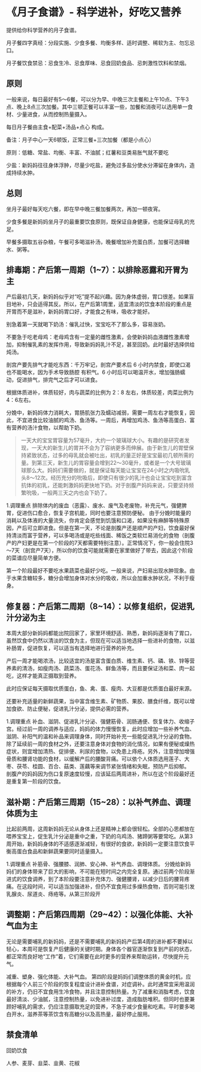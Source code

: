 # 《月子食谱》-  科学进补，好吃又营养


提供给你科学营养的月子食谱。



月子餐四字真经：分段实施、少食多餐、均衡多样、适时调整、稀软为主、勿忘忌口。

月子餐饮食禁忌：忌食生冷、忌食厚味、忌食回奶食品、忌刺激性饮料和禁烟。

## 原则

一般来说，每日最好有5～6餐，可以分为早、中晚三次主餐和上午10点、下午3点、晚上8点三次加餐。其中三顿正餐可以丰富一些，加餐和消夜可以选用单一食材、少量进食，从而控制热量摄入。

每日月子餐由主食+配菜+汤品+点心 构成。

备注：月子中心一天6顿饭，正常三餐+三次加餐（都是小点心）

		
原则：低糖、常盐、均衡、丰富、不油腻；红薯和豆类易胀气就不要吃

少盐：新妈妈往往身体浮肿，尽量少吃盐，避免过多盐分使水分滞留在身体内，造成持续水肿。																			

## 总则

坐月子最好每天吃六餐，即在早中晚三餐加餐两次，再加一顿夜宵。

少食多餐是新妈妈坐月子的最重要饮食原则，既保证自身健康，也能保证母乳的充足。

早餐多摄取五谷杂粮，午餐可多喝滋补汤，晚餐增加补充蛋白质，加餐可选择糖水、粥等。


## 排毒期：产后第一周期（1~7）：以排除恶露和开胃为主


产后最初几天，新妈妈似乎对“吃”提不起兴趣。因为身体虚弱，胃口很差。如果盲目地补，只会适得其反。所以，在产后第1周里，适宜清淡的饮食本阶段的重点是开胃而不是滋补，新妈妈胃口好，才能食之有味，吸收才能好。

别急着第一天就喝下奶汤：催乳过快，宝宝吃不了那么多，容易涨奶。

不要急于吃老母鸡：老母鸡含有一定量的雌性激素，会使新妈妈血液雌性激素增加，抑制催乳素的发挥作用，导致新妈妈乳汁不足，甚至回奶。此时最好选择供给炖汤。

剖宫产要先排气才能吃东西：千万牢记，剖宫产要术后 6 小时内禁食，即使口渴也不能喝水，因为手术导致肠腔 有积气。6 小时后可以喝温开水，增加强肠蠕动，促进排气，排完气之后才可以进食。


根据体质进补，体质较好，肉与蔬菜的比例为 2：8 左右，体质较差，肉菜比例为 4：6左右。

分娩中，新妈妈体力消耗大，胃肠肌张力及蠕动减弱，需要一周左右才能恢复，因此，不宜进食比较油腻的鸡汤、鱼汤等。一周后，再增加鸡汤、鱼汤等高蛋白、富有营养的汤汁食物，以帮助下奶。


> 一天大的宝宝胃容量为57毫升，大约一个玻璃球大小。有趣的是研究者发现，一天大的新生儿的胃并不会为了容纳更多而伸展。由于新生儿的胃壁保持紧致状态，过多的母乳就会被吐出，初乳的量正好是宝宝最初几顿所需的量。到第三天，新生儿的胃容量会增到22～30毫升，或者是一个大号玻璃球那么大。妈妈们需要做的，就是保证每天能让宝宝在24小时之内吸吮乳头8～12次。经历充分的吮吸后，即使只有很少的乳汁也会让宝宝吃到富含抗体的初乳，还能刺激妈妈更快地下奶。对于剖腹产妈妈来说，只要坚持频繁吮吸，一般两三天之内也会下奶了。


1.调理重点
排除体内的废血（恶露）、废水、废气及老废物，补充元气，强健脾胃，促进伤口愈合，恢复子宫机能，同时也要注意预防便秘。
由于分娩时能量的消耗以及体液的大量流失，你肯定会感觉到饥饿和口渴，如果没有麻醉等特殊原因，产后可立即进食。但是在第一天，不论是剖腹产还是顺产的产妇，饮食最好保持清淡而富于营养，可以多喝汤或是吃些线面、稀饭之类软烂易消化的食物（剖腹产的产妇更是在第一个阶段的7天都需要特别注意）。正常情况下，你一般会住院3～7天（剖宫产7天），所以你的饮食可能就需要在家里做好了带去，因此这个阶段的菜谱应尽量简单方便。


第一个阶段最好不要吃水果蔬菜也最好少吃。一般来说，产妇易出现水肿现象。由于水果含糖较多，糖分会增加身体对水分的吸收，所以会加重水肿状况，不利于瘦身。

## 修复器：产后第二周期（8~14）：以修复组织，促进乳汁分泌为主

本周大部分新妈妈都能出院回家了，家里环境舒适、熟悉，新妈妈逐渐有了胃口，虽然饮食中仍然以清淡的饮食为主，但现在可以适当地选择一些进补的食物，以滋补肠胃，促进恢复，可以适当有选择地进行营养的补充。

产后一周才能喝浓汤，比较适宜的汤是富含蛋白质、维生素、钙、磷、铁、锌等营养素的清汤，如瘦肉汤、蔬菜汤、蛋花汤、鲜鱼汤等，而且要保证汤和菜、肉一起吃，这样才能真正摄取到营养。



此时应保证每天摄取优质蛋白，鱼、禽、蛋、瘦肉、大豆都是优质蛋白最好来源。

还要补充适量的新鲜蔬果，当中富含维生素、矿物质、果胶、膳食纤维，既可以增加食欲、防止便秘，促进乳汁分泌，提供必需的营养。

1.调理重点
补血、滋阴、促进乳汁分泌、强健筋骨、润肠通便、恢复体力、收缩子宫。经过前一周的调养与适应，妈妈的体力慢慢恢复，此时应增加一些补养气血、滋阴、补阳气的温和补品来调理身体，同时开始补充一些能促进乳汁分泌的食物。除了延续前一周的食材之外，还要注意身体对食物的消化情况，如果有便秘或燥热症状，则宜增加清热、促排便、利尿的食物，以免患上痔疮。另外，注意增加增强骨质和腰肾功能的食材，以缓解产后的腰酸背痛。可以依个人体质选用莲子、大枣、茯苓、桂圆、百合、菇类、莲藕等来调节紧张情绪和失眠，预防产后抑郁。
剖腹产的妈妈因为伤口复原速度较慢，应该延后两周进补，所以在这个阶段最好还是重复第一阶段的饮食。


## 滋补期：产后第三周期（15~28）：以补气养血、调理体质为主

比起前两周，这周新妈妈无论从身体上还是精神上都会很轻松。全部的心思都放在喂养宝宝上，促生乳汁分泌是重中之重，下奶的乌鸡汤、猪蹄粥等要常吃。从第3周开始，新妈妈身体的不适感逐渐减轻，有很好的食欲，新妈妈一定要注意饮食平衡高蛋白食品和新鲜蔬果要同时适量摄入。

1.调理重点
补筋骨、强腰膝、润肺、安心神、补气养血、调理体质。
分娩给新妈妈们的身体带来了巨大的影响，不可能在短时间之内完全复原。通过前两个阶段渐进式的饮食调养，到了本阶段要注意补充体力、强健腰肾，以减少日后的腰背疼痛。在这段时间，可以适当加强进补，但仍不宜食用过多燥热食物，否则可能引发乳腺炎、尿道炎、痔疮等。从第三阶段开

## 调整期：产后第四周期（29~42）：以强化体能、大补气血为主

无论是需要哺乳的新妈妈，还是不需要哺乳的新妈妈产后第4周的进补都不要掉以轻心，本周可是恢复产后健康的关键时期。身体各个器官逐渐恢复到产前的状态，都正常而良好地“工作”着，它们需要在此时更多的营养来帮助运转，尽快提升元气。

减重、塑身、强化体能、大补气血。
第四阶段是妈妈们调整体质的黄金时机，应根据每个人前三个阶段的恢复程度设计进补食谱，对症调补。此时通常宜采用温润的补方，仍旧不宜食用生冷食物，并且注意控制热量。为了减重和消脂考虑，饮食最好清淡、少油腻，注意控制热量，以免进补过度，造成脂肪堆积。但同时也要兼顾好哺乳的需求，仍应注意摄取充足的营养，不急于减少食量和吃素。平时要多喝白开水，滋养茶等茶饮含有高糖分以及高热量，最好停止服用。
 					
## 禁食清单


回奶饮食

人参、麦芽、韭菜、韭黄、花椒